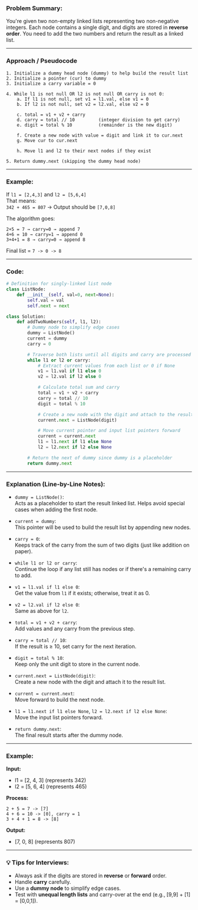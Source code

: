 ###  Problem Summary:

You're given two non-empty linked lists representing two non-negative integers. Each node contains a single digit, and digits are stored in **reverse order**. You need to add the two numbers and return the result as a linked list.

---
###  **Approach / Pseudocode**

```
1. Initialize a dummy head node (dummy) to help build the result list
2. Initialize a pointer (cur) to dummy
3. Initialize a carry variable = 0

4. While l1 is not null OR l2 is not null OR carry is not 0:
    a. If l1 is not null, set v1 = l1.val, else v1 = 0
    b. If l2 is not null, set v2 = l2.val, else v2 = 0

    c. total = v1 + v2 + carry
    d. carry = total // 10         (integer division to get carry)
    e. digit = total % 10          (remainder is the new digit)

    f. Create a new node with value = digit and link it to cur.next
    g. Move cur to cur.next

    h. Move l1 and l2 to their next nodes if they exist

5. Return dummy.next (skipping the dummy head node)
```

---

###  Example:
If `l1 = [2,4,3]` and `l2 = [5,6,4]`  
That means:  
`342 + 465 = 807` → Output should be `[7,0,8]`

The algorithm goes:
```
2+5 = 7 → carry=0 → append 7
4+6 = 10 → carry=1 → append 0
3+4+1 = 8 → carry=0 → append 8
```

Final list = `7 -> 0 -> 8`

---

###  Code:

```python
# Definition for singly-linked list node
class ListNode:
    def __init__(self, val=0, next=None):
        self.val = val
        self.next = next

class Solution:
    def addTwoNumbers(self, l1, l2):
        # Dummy node to simplify edge cases
        dummy = ListNode()
        current = dummy
        carry = 0

        # Traverse both lists until all digits and carry are processed
        while l1 or l2 or carry:
            # Extract current values from each list or 0 if None
            v1 = l1.val if l1 else 0
            v2 = l2.val if l2 else 0

            # Calculate total sum and carry
            total = v1 + v2 + carry
            carry = total // 10
            digit = total % 10

            # Create a new node with the digit and attach to the result list
            current.next = ListNode(digit)

            # Move current pointer and input list pointers forward
            current = current.next
            l1 = l1.next if l1 else None
            l2 = l2.next if l2 else None

        # Return the next of dummy since dummy is a placeholder
        return dummy.next
```

---

###  Explanation (Line-by-Line Notes):

- `dummy = ListNode()`:  
  Acts as a placeholder to start the result linked list. Helps avoid special cases when adding the first node.

- `current = dummy`:  
  This pointer will be used to build the result list by appending new nodes.

- `carry = 0`:  
  Keeps track of the carry from the sum of two digits (just like addition on paper).

- `while l1 or l2 or carry`:  
  Continue the loop if any list still has nodes or if there's a remaining carry to add.

- `v1 = l1.val if l1 else 0`:  
  Get the value from `l1` if it exists; otherwise, treat it as 0.

- `v2 = l2.val if l2 else 0`:  
  Same as above for `l2`.

- `total = v1 + v2 + carry`:  
  Add values and any carry from the previous step.

- `carry = total // 10`:  
  If the result is ≥ 10, set carry for the next iteration.

- `digit = total % 10`:  
  Keep only the unit digit to store in the current node.

- `current.next = ListNode(digit)`:  
  Create a new node with the digit and attach it to the result list.

- `current = current.next`:  
  Move forward to build the next node.

- `l1 = l1.next if l1 else None`, `l2 = l2.next if l2 else None`:  
  Move the input list pointers forward.

- `return dummy.next`:  
  The final result starts after the dummy node.

---

###  Example:

**Input:**
- l1 = [2, 4, 3] (represents 342)
- l2 = [5, 6, 4] (represents 465)

**Process:**
```
2 + 5 = 7 -> [7]
4 + 6 = 10 -> [0], carry = 1
3 + 4 + 1 = 8 -> [8]
```

**Output:**
- [7, 0, 8] (represents 807)

---

### 💡 Tips for Interviews:

- Always ask if the digits are stored in **reverse** or **forward** order.
- Handle **carry** carefully.
- Use a **dummy node** to simplify edge cases.
- Test with **unequal length lists** and carry-over at the end (e.g., [9,9] + [1] = [0,0,1]).